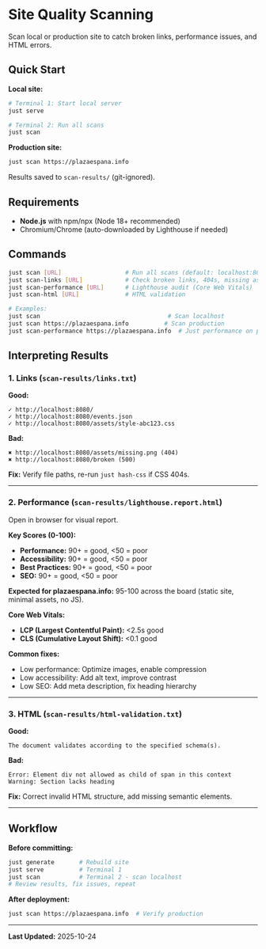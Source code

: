 # Site Quality Scanning

Scan local or production site to catch broken links, performance issues, and HTML errors.

## Quick Start

**Local site:**
```bash
# Terminal 1: Start local server
just serve

# Terminal 2: Run all scans
just scan
```

**Production site:**
```bash
just scan https://plazaespana.info
```

Results saved to `scan-results/` (git-ignored).

## Requirements

- **Node.js** with npm/npx (Node 18+ recommended)
- Chromium/Chrome (auto-downloaded by Lighthouse if needed)

## Commands

```bash
just scan [URL]                  # Run all scans (default: localhost:8080)
just scan-links [URL]            # Check broken links, 404s, missing assets
just scan-performance [URL]      # Lighthouse audit (Core Web Vitals)
just scan-html [URL]             # HTML validation

# Examples:
just scan                                    # Scan localhost
just scan https://plazaespana.info          # Scan production
just scan-performance https://plazaespana.info  # Just performance on prod
```

## Interpreting Results

### 1. Links (`scan-results/links.txt`)

**Good:**
```
✓ http://localhost:8080/
✓ http://localhost:8080/events.json
✓ http://localhost:8080/assets/style-abc123.css
```

**Bad:**
```
✖ http://localhost:8080/assets/missing.png (404)
✖ http://localhost:8080/broken (500)
```

**Fix:** Verify file paths, re-run `just hash-css` if CSS 404s.

---

### 2. Performance (`scan-results/lighthouse.report.html`)

Open in browser for visual report.

**Key Scores (0-100):**
- **Performance:** 90+ = good, <50 = poor
- **Accessibility:** 90+ = good, <50 = poor
- **Best Practices:** 90+ = good, <50 = poor
- **SEO:** 90+ = good, <50 = poor

**Expected for plazaespana.info:** 95-100 across the board (static site, minimal assets, no JS).

**Core Web Vitals:**
- **LCP (Largest Contentful Paint):** <2.5s good
- **CLS (Cumulative Layout Shift):** <0.1 good

**Common fixes:**
- Low performance: Optimize images, enable compression
- Low accessibility: Add alt text, improve contrast
- Low SEO: Add meta description, fix heading hierarchy

---

### 3. HTML (`scan-results/html-validation.txt`)

**Good:**
```
The document validates according to the specified schema(s).
```

**Bad:**
```
Error: Element div not allowed as child of span in this context
Warning: Section lacks heading
```

**Fix:** Correct invalid HTML structure, add missing semantic elements.

---

## Workflow

**Before committing:**
```bash
just generate       # Rebuild site
just serve          # Terminal 1
just scan           # Terminal 2 - scan localhost
# Review results, fix issues, repeat
```

**After deployment:**
```bash
just scan https://plazaespana.info  # Verify production
```

---

**Last Updated:** 2025-10-24
